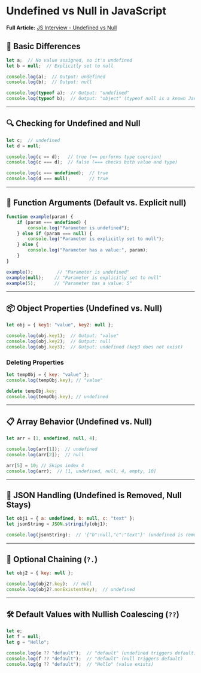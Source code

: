 # Undefined vs Null in JavaScript

**Full Article:** [JS Interview - Undefined vs Null](https://medium.com/mighty-ghost-hack/js-interview-1-undefined-vs-null-db3299489a35)

## 📌 Basic Differences

```js
let a;  // No value assigned, so it's undefined
let b = null;  // Explicitly set to null

console.log(a);  // Output: undefined
console.log(b);  // Output: null

console.log(typeof a);  // Output: "undefined"
console.log(typeof b);  // Output: "object" (typeof null is a known JavaScript quirk)
```

---

## 🔍 Checking for Undefined and Null

```js
let c;  // undefined
let d = null;

console.log(c == d);   // true (== performs type coercion)
console.log(c === d);  // false (=== checks both value and type)

console.log(c === undefined);  // true
console.log(d === null);       // true
```

---

## 🎯 Function Arguments (Default vs. Explicit null)

```js
function example(param) {
    if (param === undefined) {
        console.log("Parameter is undefined");
    } else if (param === null) {
        console.log("Parameter is explicitly set to null");
    } else {
        console.log("Parameter has a value:", param);
    }
}

example();         // "Parameter is undefined"
example(null);    // "Parameter is explicitly set to null"
example(5);       // "Parameter has a value: 5"
```

---

## 📦 Object Properties (Undefined vs. Null)

```js
let obj = { key1: "value", key2: null };

console.log(obj.key1);  // Output: "value"
console.log(obj.key2);  // Output: null
console.log(obj.key3);  // Output: undefined (key3 does not exist)
```

### Deleting Properties

```js
let tempObj = { key: "value" };
console.log(tempObj.key); // "value"

delete tempObj.key;
console.log(tempObj.key); // undefined
```

---

## 📋 Array Behavior (Undefined vs. Null)

```js
let arr = [1, undefined, null, 4];

console.log(arr[1]);  // undefined
console.log(arr[2]);  // null

arr[5] = 10; // Skips index 4
console.log(arr);  // [1, undefined, null, 4, empty, 10]
```

---

## 🔄 JSON Handling (Undefined is Removed, Null Stays)

```js
let obj1 = { a: undefined, b: null, c: "text" };
let jsonString = JSON.stringify(obj1);

console.log(jsonString);  // '{"b":null,"c":"text"}' (undefined is removed)
```

---

## 🔗 Optional Chaining (`?.`)

```js
let obj2 = { key: null };

console.log(obj2?.key);  // null
console.log(obj2?.nonExistentKey);  // undefined
```

---

## 🛠 Default Values with Nullish Coalescing (`??`)

```js
let e;
let f = null;
let g = "Hello";

console.log(e ?? "default");  // "default" (undefined triggers default)
console.log(f ?? "default");  // "default" (null triggers default)
console.log(g ?? "default");  // "Hello" (value exists)
```




